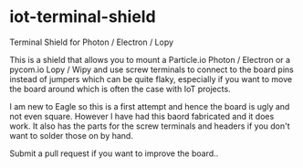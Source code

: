 # iot-terminal-shield
Terminal Shield for Photon / Electron / Lopy 

This is a shield that allows you to mount a Particle.io Photon / Electron or a pycom.io Lopy / Wipy and use screw
terminals to connect to the board pins instead of jumpers which can be quite flaky, especially if you want to move the board around which is often the case with IoT projects.

I am new to Eagle so this is a first attempt and hence the board is ugly and not even square. However I have had this baord fabricated and it does work. It also has the parts for the screw terminals and headers if you don't want to solder those on by hand.

Submit a pull request if you want to improve the board..
